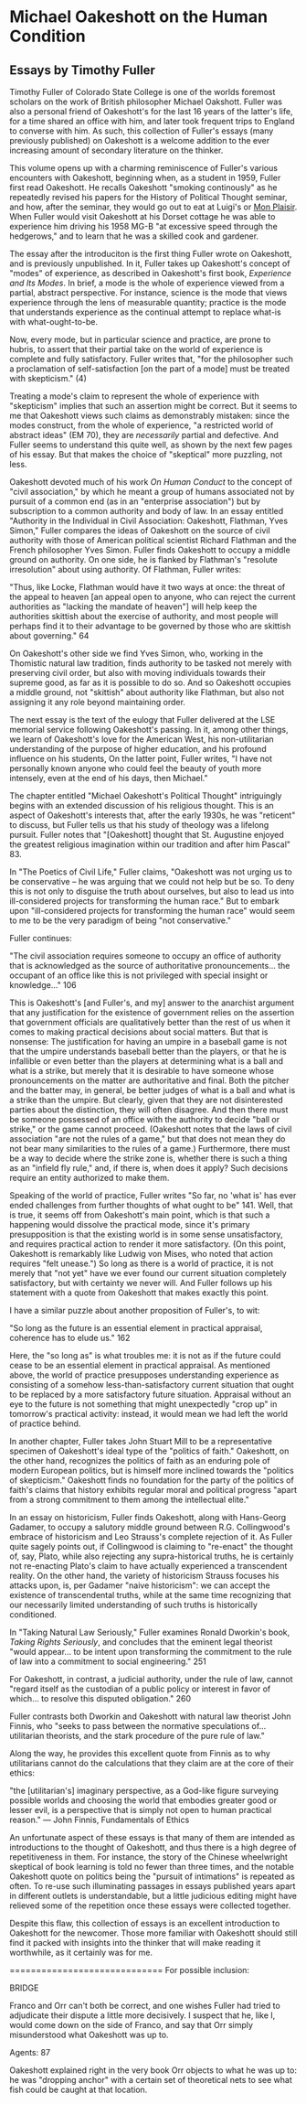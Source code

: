 # Michael Oakeshott on the Human Condition


## Essays by Timothy Fuller


Timothy Fuller of Colorado State College is one of the worlds foremost scholars on the work of British philosopher
Michael Oakshott. Fuller was also a personal friend of Oakeshott's for the last 16 years of the latter's life, for a time
shared an office with him, and later took frequent trips to England to converse with him. As such, this collection of
Fuller's essays (many previously published) on Oakeshott is a welcome addition to the ever increasing amount of
secondary literature on the thinker.


This volume opens up with a charming reminiscence of Fuller's various encounters with Oakeshott, beginning
when, as a student in 1959, Fuller first read Oakeshott. He recalls Oakeshott "smoking continously" as he repeatedly
revised his papers for the History of Political Thought seminar, and how, after the seminar, they would go out to eat at
Luigi's or [Mon Plaisir](https://www.monplaisir.co.uk/about). When Fuller would visit Oakeshott at his Dorset cottage he
was able to experience him driving his 1958 MG-B "at excessive speed through the hedgerows," and to learn that he was a
skilled cook and gardener.


The essay after the introduciton is the first thing Fuller wrote on Oakeshott, and is previously unpublished. In it, Fuller takes up
Oakeshott's concept of "modes" of experience, as described in Oakeshott's first book, *Experience and Its Modes*. In brief, a mode is
the whole of experience viewed from a partial, abstract perspective. For instance, science is the mode that views
experience through the lens of measurable quantity; practice is the mode that understands experience as the continual attempt
to replace what-is with what-ought-to-be.


Now, every mode, but in particular science and practice, are prone to hubris, to assert that their partial take on the
world of experience is complete and fully satisfactory.  Fuller writes that, "for the philosopher such a proclamation of
self-satisfaction [on the part of a mode] must be treated with skepticism." (4)


Treating a mode's claim to represent the whole of experience
with "skepticism" implies that such an assertion might be correct. But it seems to me that Oakeshott views such claims
as demonstrably mistaken: since the modes construct, from the whole of experience, "a restricted world of abstract ideas"
(EM 70), they are *necessarily* partial and defective. And Fuller seems to understand this quite well, as shown by the next few
pages of his essay. But that makes the choice of "skeptical" more puzzling, not less.

Oakeshott devoted much of his work *On Human Conduct* to the concept of "civil association," by which he meant a group
of humans associated not by pursuit of a common end (as in an "enterprise association") but by subscription to a common
authority and body of law.  In an essay entitled "Authority in the Individual in Civil Association: Oakeshott, Flathman,
Yves Simon," Fuller compares the ideas of Oakeshott on the source of civil authority with those of American political
scientist Richard Flathman and the French philosopher Yves Simon. Fuller finds Oakeshott to occupy a middle ground on
authority. On one side, he is flanked by Flathman's "resolute irresolution" about using authority. Of Flathman, Fuller
writes:


"Thus, like Locke, Flathman would have it two ways at once: the threat of the appeal to heaven [an appeal open to
anyone, who can reject the current authorities as "lacking the mandate of heaven"] will help keep the
authorities skittish about the exercise of authority, and most people will perhaps find it to their advantage to be
governed by those who are skittish about governing." 64


On Oakeshott's other side we find Yves Simon, who, working in the Thomistic natural law tradition, finds authority to be tasked
not merely with preserving civil order, but also with moving individuals towards their supreme good, as far as it is
possible to do so. And so Oakeshott occupies a middle ground, not "skittish" about authority like Flathman, but also not assigning
it any role beyond maintaining order.


The next essay is the text of the eulogy that Fuller delivered at the LSE memorial service following Oakeshott's
passing. In it, among other things, we learn of Oakeshott's love for the American West,
his non-utilitarian understanding of the purpose of higher education, and his profound influence on his students,
On the latter point, Fuller writes, "I have not personally known anyone who could feel the beauty of youth more
intensely, even at the end of his days, then Michael."


The chapter entitled "Michael Oakeshott's Political Thought" intriguingly begins with an extended discussion of his
religious thought. This is an aspect of Oakeshott's interests that, after the early 1930s, he was "reticent" to discuss,
but Fuller tells us that his study of theology was a lifelong pursuit. Fuller notes that "[Oakeshott] thought that St.
Augustine enjoyed the greatest religious imagination within our tradition and after him Pascal" 83.


In "The Poetics of Civil Life," Fuller claims, "Oakeshott was not urging us to be conservative – he was arguing that we
could not help but be so. To deny this is not only to disguise the truth about ourselves, but also to lead us into
ill-considered projects for transforming the human race." But to embark upon "ill-considered projects for transforming
the human race" would seem to me to be the very paradigm of being "not conservative."

Fuller continues:

"The civil association requires someone to occupy an office of authority that is acknowledged as the source of
authoritative pronouncements... the occupant of an office like this is not privileged with special insight or knowledge..."
106


This is Oakeshott's [and Fuller's, and my] answer to the anarchist argument that any justification for the
existence of government relies on the assertion that government officials are qualitatively better than the
rest of us when it comes to making practical decisions about social matters. But that is nonsense: The justification for
having an umpire in a baseball game is not that the umpire understands baseball better than the players, or that he is
infallible or even better than the players at determining what is a ball and what is a strike, but merely that it is
desirable to have someone whose pronouncements on the matter are authoritative and final. Both the pitcher and the
batter may, in general, be better judges of what is a ball and what is a strike than the umpire. But clearly, given that
they are not disinterested parties about the distinction, they will often disagree. And then there must be someone
possessed of an office with the authority to decide "ball or strike," or the game cannot proceed. (Oakeshott notes that
the laws of civil association "are not the rules of a game," but that does not mean they do not bear many similarities
to the rules of a game.) Furthermore, there must be a way to decide where the strike zone is, whether there is 
such a thing as an "infield fly rule," and, if there is, when does it apply? Such decisions require
an entity authorized to make them.


Speaking of the world of practice, Fuller writes "So far, no 'what is' has ever ended challenges from further thoughts
of what ought to be" 141. Well, that is true, it seems off from Oakeshott's main point, which is that such a happening would
dissolve the practical mode, since it's primary presupposition is that the existing world is in some sense
unsatisfactory, and requires practical action to render it more satisfactory. (On this point, Oakeshott is remarkably like
Ludwig von Mises, who noted that action requires "felt unease.") So long as there is a world of practice, it is not
merely that "not yet" have we ever found our current situation completely satisfactory, but with certainty we never
will. And Fuller follows up his statement with a quote from Oakeshott that makes exactly this point.


I have a similar puzzle about another proposition of Fuller's, to wit:


"So long as the future is an essential element in practical appraisal, coherence has to elude us." 162


Here, the "so long as" is what troubles me: it is not as if the future could cease to be an essential element in practical
appraisal. As mentioned above, the world of practice presupposes understanding experience as consisting of 
a somehow less-than-satisfactory current situation that ought to be replaced by a more satisfactory future situation.
Appraisal without an eye to the future is not something that might unexpectedly "crop up" in tomorrow's practical activity:
instead, it would mean we had left the world of practice behind.




In another chapter, Fuller takes John Stuart Mill to be a representative specimen of Oakeshott's ideal type of the
"politics of faith." Oakeshott, on the other hand, recognizes the politics of faith as an enduring pole of modern European politics,
but is himself more inclined towards the "politics of skepticism." Oakeshott finds no foundation for the party of the
politics of faith's claims that history exhibits regular moral and political progress "apart from a strong commitment to
them among the intellectual elite."




In an essay on historicism, Fuller finds Oakeshott, along with Hans-Georg Gadamer, to occupy a salutory middle ground
between R.G.  Collingwood's embrace of historicism and Leo Strauss's complete rejection of it. As Fuller quite sagely
points out, if Collingwood is claiming to "re-enact" the thought of, say, Plato, while also rejecting any
supra-historical truths, he is certainly not re-enacting Plato's claim to have actually experienced a transcendent
reality. On the other hand, the variety of historicism Strauss focuses his attacks upon, is, per Gadamer "naive
historicism": we can accept the existence of transcendental truths, while at the same time recognizing that our
necessarily limited understanding of such truths is historically conditioned.




In "Taking  Natural Law Seriously," Fuller examines Ronald Dworkin's book, *Taking Rights Seriously*, and concludes that
the eminent legal theorist "would appear... to be intent upon transforming the commitment to the rule of law into a
commitment to social engineering." 251 


For Oakeshott, in contrast, a judicial authority, under the rule of law, cannot "regard itself as the custodian of a public
policy or interest in favor of which... to resolve this disputed obligation." 260


Fuller contrasts both Dworkin and Oakeshott with natural law theorist John Finnis, who "seeks to pass between the normative
speculations of... utilitarian theorists, and the stark procedure of the pure rule of law."


Along the way, he provides this excellent quote from Finnis as to why utilitarians cannot do the calculations that they
claim are at the core of their ethics:


"the [utilitarian's] imaginary perspective, as a God-like figure surveying possible worlds and choosing the world that
embodies greater good or lesser evil, is a perspective that is simply not open to human practical reason." — John
Finnis, Fundamentals of Ethics


An unfortunate aspect of these essays is that many of them are intended as introductions to the thought of Oakeshott,
and thus there is a high degree of repetitiveness in them. For instance, the story of the Chinese wheelwright skeptical
of book learning is told no fewer than three times, and the notable Oakeshott quote on politics being the "pursuit of
intimations" is repeated as often. To re-use such illuminating passages in essays published years apart in different
outlets is understandable, but a little judicious editing might have relieved some of the repetition
once these essays were collected together.


Despite this flaw, this collection of essays is an excellent introduction to Oakeshott for the newcomer. Those
more familiar with Oakeshott should still find it packed with insights into the thinker that will make reading it
worthwhile, as it certainly was for me.




=============================
For possible inclusion:






BRIDGE


Franco and Orr can't both be correct, and one wishes Fuller had tried to adjudicate their dispute a little more
decisively. I suspect that he, like I, would come down on the side of Franco, and say that Orr simply misunderstood what
Oakeshott was up to.


Agents: 87


Oakeshott explained right in the very book Orr objects to what he was up to: he was "dropping anchor" with a certain set of
theoretical nets to see what fish could be caught at that location.




